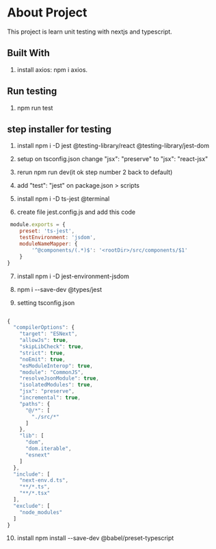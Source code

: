# About Project

This project is  learn unit testing with nextjs and typescript.

## Built With

1. install axios: npm i axios.

## Run testing

1. npm run test


## step installer for testing

1. install npm i -D jest @testing-library/react @testing-library/jest-dom

2. setup on tsconfig.json change "jsx": "preserve" to "jsx": "react-jsx"

3. rerun npm run dev(it ok step number 2 back to default)

4. add "test": "jest" on package.json > scripts

5. install npm i -D ts-jest @terminal

6. create file jest.config.js and add this code

```javascript
 module.exports = {
    preset: 'ts-jest',
    testEnvironment: 'jsdom',
    moduleNameMapper: {
        '^@components/(.*)$': '<rootDir>/src/components/$1'
    }
}
```

7. install npm i -D jest-environment-jsdom

8. npm i --save-dev @types/jest

9. setting tsconfig.json

```javascript

{
  "compilerOptions": {
    "target": "ESNext",
    "allowJs": true,
    "skipLibCheck": true,
    "strict": true,
    "noEmit": true,
    "esModuleInterop": true,
    "module": "CommonJS",
    "resolveJsonModule": true,
    "isolatedModules": true,
    "jsx": "preserve",
    "incremental": true,
    "paths": {
      "@/*": [
        "./src/*"
      ]
    },
    "lib": [
      "dom",
      "dom.iterable",
      "esnext"
    ]
  },
  "include": [
    "next-env.d.ts",
    "**/*.ts",
    "**/*.tsx"
  ],
  "exclude": [
    "node_modules"
  ]
}

```

10. install npm install --save-dev @babel/preset-typescript